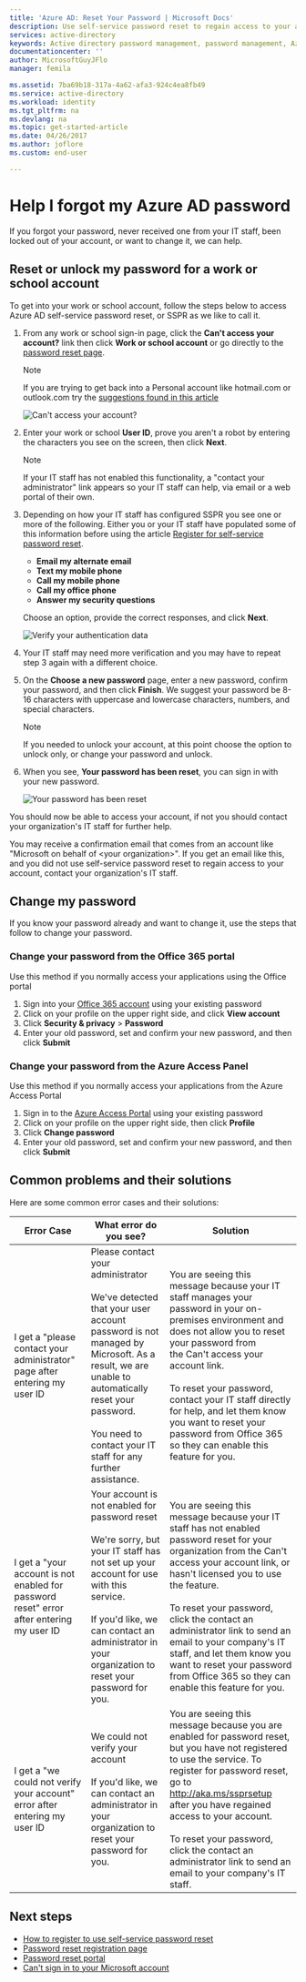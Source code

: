 ```yaml
---
title: 'Azure AD: Reset Your Password | Microsoft Docs'
description: Use self-service password reset to regain access to your account
services: active-directory
keywords: Active directory password management, password management, Azure AD self service password reset, SSPR
documentationcenter: ''
author: MicrosoftGuyJFlo
manager: femila

ms.assetid: 7ba69b18-317a-4a62-afa3-924c4ea8fb49
ms.service: active-directory
ms.workload: identity
ms.tgt_pltfrm: na
ms.devlang: na
ms.topic: get-started-article
ms.date: 04/26/2017
ms.author: joflore
ms.custom: end-user

---
```

# Help I forgot my Azure AD password

If you forgot your password, never received one from your IT staff, been locked out of your account, or want to change it, we can help.

## Reset or unlock my password for a work or school account

To get into your work or school account, follow the steps below to access Azure AD self-service password reset, or SSPR as we like to call it.

1. From any work or school sign-in page, click the **Can't access your account?** link then click **Work or school account** or go directly to the [password reset page](https://passwordreset.microsoftonline.com/).

   > [!NOTE]
   > If you are trying to get back into a Personal account like hotmail.com or outlook.com try the [suggestions found in this article](https://support.microsoft.com/help/12429/microsoft-account-sign-in-cant)
   >

    ![Can't access your account?][Login]

2. Enter your work or school **User ID**, prove you aren't a robot by entering the characters you see on the screen, then click **Next**.

   > [!NOTE]
   > If your IT staff has not enabled this functionality, a "contact your administrator" link appears so your IT staff can help, via email or a web portal of their own.
   >

3. Depending on how your IT staff has configured SSPR you see one or more of the following. Either you or your IT staff have populated some of this information before using the article [Register for self-service password reset](active-directory-passwords-reset-register.md).

   * **Email my alternate email**
   * **Text my mobile phone**
   * **Call my mobile phone**
   * **Call my office phone**
   * **Answer my security questions**

   Choose an option, provide the correct responses, and click **Next**.

   ![Verify your authentication data][Verification]

4. Your IT staff may need more verification and you may have to repeat step 3 again with a different choice.
5. On the **Choose a new password** page, enter a new password, confirm your password, and then click **Finish**. We suggest your password be 8-16 characters with uppercase and lowercase characters, numbers, and special characters.

   > [!NOTE]
   > If you needed to unlock your account, at this point choose the option to unlock only, or change your password and unlock.
   >

6. When you see, **Your password has been reset**, you can sign in with your new password.

    ![Your password has been reset][Complete]

You should now be able to access your account, if not you should contact your organization's IT staff for further help.

You may receive a confirmation email that comes from an account like "Microsoft on behalf of \<your organization>". If you get an email like this, and you did not use self-service password reset to regain access to your account, contact your organization's IT staff.

## Change my password

If you know your password already and want to change it, use the steps that follow to change your password.

### Change your password from the Office 365 portal

Use this method if you normally access your applications using the Office portal

1. Sign into your [Office 365 account](https://www.office.com) using your existing password
2. Click on your profile on the upper right side, and click **View account**
3. Click **Security & privacy** > **Password**
4. Enter your old password, set and confirm your new password, and then click **Submit**

### Change your password from the Azure Access Panel

Use this method if you normally access your applications from the Azure Access Portal

1. Sign in to the [Azure Access Portal](https://myapps.microsoft.com/) using your existing password
2. Click on your profile on the upper right side, then click **Profile**
3. Click **Change password**
4. Enter your old password, set and confirm your new password, and then click **Submit**

## Common problems and their solutions

 Here are some common error cases and their solutions:

| Error Case| What error do you see?| Solution |
| --- | --- | --- |
| I get a "please contact your administrator" page after entering my user ID | Please contact your administrator <br> <br> We've detected that your user account password is not managed by Microsoft. As a result, we are unable to automatically reset your password. <br> <br> You need to contact your IT staff for any further assistance. | You are seeing this message because your IT staff manages your password in your on-premises environment and does not allow you to reset your password from the Can't access your account link. <br> <br> To reset your password,  contact your IT staff directly for help, and let them know you want to reset your password from Office 365 so they can enable this feature for you.|
| I get a "your account is not enabled for password reset" error after entering my user ID | Your account is not enabled for password reset <br> <br> We're sorry, but your IT staff has not set up your account for use with this service. <br> <br> If you'd like, we can contact an administrator in your organization to reset your password for you. | You are seeing this message because your IT staff has not enabled password reset for your organization from the Can't access your account link, or hasn't licensed you to use the feature. <br> <br> To reset your password, click the contact an administrator link to send an email to your company's IT staff, and let them know you want to reset your password from Office 365 so they can enable this feature for you. |
| I get a "we could not verify your account" error after entering my user ID | We could not verify your account <br> <br> If you'd like, we can contact an administrator in your organization to reset your password for you. | You are seeing this message because you are enabled for password reset, but you have not registered to use the service. To register for password reset, go to http://aka.ms/ssprsetup after you have regained access to your account. <br> <br> To reset your password, click the contact an administrator link to send an email to your company's IT staff. |

## Next steps

* [How to register to use self-service password reset](active-directory-passwords-reset-register.md)
* [Password reset registration page](http://aka.ms/ssprsetup)
* [Password reset portal](https://passwordreset.microsoftonline.com/)
* [Can't sign in to your Microsoft account](https://support.microsoft.com/help/12429/microsoft-account-sign-in-cant)

[Login]: ./media/active-directory-passwords-update-your-own-password/reset-1-login.png "Login page Can't access your account?"
[Verification]: ./media/active-directory-passwords-update-your-own-password/reset-2-verification.png "Verify your authentication data"
[Change]: ./media/active-directory-passwords-update-your-own-password/reset-3-change.png "Change your password"
[Complete]: ./media/active-directory-passwords-update-your-own-password/reset-4-complete.png "Password has been reset"
